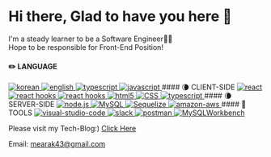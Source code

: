 Hi there, Glad to have you here 👋
==================================
I'm a steady learner to be a Software Engineer👨‍💻   
Hope to be responsible for Front-End Position!

#### ✏️ LANGUAGE
<a target="_blank" rel="noopener noreferrer" href="https://img.shields.io/badge/-Korean-white">
<img src="https://img.shields.io/badge/-Korean-white" alt="korean"/>
</a>
<a target="_blank" rel="noopener noreferrer" href="https://img.shields.io/badge/-English-white">
<img src="https://img.shields.io/badge/-English-white" alt="english"/>
</a>
<a target="_blank" rel="noopener noreferrer" href="https://img.shields.io/badge/TypeScript-black?logo=typescript">
<img src="https://img.shields.io/badge/TypeScript-black?logo=typescript" alt="typescript"/>
</a>
<a target="_blank" rel="noopener noreferrer" href="https://img.shields.io/badge/JavaScript-black?logo=javascript">
<img src="https://img.shields.io/badge/JavaScript-black?logo=javascript" alt="javascript"/>
</a>
#### 🌘 CLIENT-SIDE
<a target="_blank" rel="noopener noreferrer" href="https://img.shields.io/badge/React-black?logo=react">
<img src="https://img.shields.io/badge/React-black?logo=react" alt="react"/>
</a>
<a target="_blank" rel="noopener noreferrer" href="https://img.shields.io/badge/React Hooks-black?logo=react">
<img src="https://img.shields.io/badge/React Hooks-black?logo=react" alt="react hooks"/>
</a>
<a target="_blank" rel="noopener noreferrer" href="https://img.shields.io/badge/React Hooks-black?logo=react">
<img src="https://img.shields.io/badge/React router-black?logo=react-router" alt="react hooks"/>
</a>
<a target="_blank" rel="noopener noreferrer" href="https://img.shields.io/badge/HTML5-black?logo=html5">
<img src="https://img.shields.io/badge/HTML5-black?logo=html5" alt="html5"/>
</a>
<a target="_blank" rel="noopener noreferrer" href="https://img.shields.io/badge/CSS-black?logo=CSS">
<img src="https://img.shields.io/badge/CSS-black?logo=css3" alt="CSS"/>
</a>
<a target="_blank" rel="noopener noreferrer" href="https://img.shields.io/badge/TypeScript-black?logo=typescript">
<img src="https://img.shields.io/badge/TypeScript-black?logo=typescript" alt="typescript"/>
</a>
#### 🌘 SERVER-SIDE
<a target="_blank" rel="noopener noreferrer" href="https://img.shields.io/badge/Node.js-black?logo=node.js">
<img src="https://img.shields.io/badge/Node.js-black?logo=node.js" alt="node.js"/>
</a>
<a target="_blank" rel="noopener noreferrer" href="https://img.shields.io/badge/MySQL-black?logo=MySQL">
<img src="https://img.shields.io/badge/MySQL-black?logo=MySQL" alt="MySQL"/>
</a>
<a target="_blank" rel="noopener noreferrer" href="https://img.shields.io/badge/Sequelize-black?logo=Sequelize">
<img src="https://img.shields.io/badge/Sequelize-black?logo=Sequelize" alt="Sequelize"/>
</a>
<a target="_blank" rel="noopener noreferrer" href="https://img.shields.io/badge/AWS-black?logo=amazon-aws">
<img src="https://img.shields.io/badge/AWS-black?logo=amazon-aws" alt="amazon-aws"/>
</a>
#### 🔧 TOOLS
<a target="_blank" rel="noopener noreferrer" href="https://img.shields.io/badge/VSCode-black?logo=visual-studio-code">
<img src="https://img.shields.io/badge/VSCode-black?logo=visual-studio-code" alt="visual-studio-code"/>
</a>
<a target="_blank" rel="noopener noreferrer" href="https://img.shields.io/badge/Slack-black?logo=slack">
<img src="https://img.shields.io/badge/Slack-black?logo=slack" alt="slack"/>
</a>
<a target="_blank" rel="noopener noreferrer" href="https://img.shields.io/badge/Postman-black?logo=postman">
<img src="https://img.shields.io/badge/Postman-black?logo=postman" alt="postman"/>
</a>
<a target="_blank" rel="noopener noreferrer" href="https://img.shields.io/badge/MySQLWorkbench-black?logo=MySQLWorkbench">
<img src="https://img.shields.io/badge/MySQLWorkbench-black?logo=MySQLWorkbench" alt="MySQLWorkbench"/>
</a>

Please visit my Tech-Blog:) [Click Here](https://nomadkim880901.tistory.com/)

Email: mearak43@gmail.com
<!--
**JayKim88/JayKim88** is a ✨ _special_ ✨ repository because its `README.md` (this file) appears on your GitHub profile.

Here are some ideas to get you started:

- 🔭 I’m currently working on ...
- 🌱 I’m currently learning ...
- 👯 I’m looking to collaborate on ...
- 🤔 I’m looking for help with ...
- 💬 Ask me about ...
- 📫 How to reach me: ...
- 😄 Pronouns: ...
- ⚡ Fun fact: ...
-->
